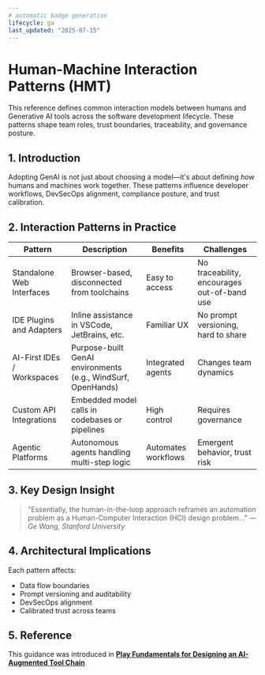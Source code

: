 ```yaml
---
# automatic badge generation
lifecycle: ga
last_updated: "2025-07-15"
---
```


# Human-Machine Interaction Patterns (HMT)

This reference defines common interaction models between humans and Generative AI tools across the software development lifecycle. These patterns shape team roles, trust boundaries, traceability, and governance posture.

## 1. Introduction

Adopting GenAI is not just about choosing a model—it's about defining *how* humans and machines work together. These patterns influence developer workflows, DevSecOps alignment, compliance posture, and trust calibration.

## 2. Interaction Patterns in Practice

| Pattern                        | Description                                                   | Benefits | Challenges |
|-------------------------------|---------------------------------------------------------------|----------|------------|
| Standalone Web Interfaces     | Browser-based, disconnected from toolchains                  | Easy to access | No traceability, encourages out-of-band use |
| IDE Plugins and Adapters      | Inline assistance in VSCode, JetBrains, etc.                 | Familiar UX | No prompt versioning, hard to share |
| AI-First IDEs / Workspaces     | Purpose-built GenAI environments (e.g., WindSurf, OpenHands) | Integrated agents | Changes team dynamics |
| Custom API Integrations       | Embedded model calls in codebases or pipelines               | High control | Requires governance |
| Agentic Platforms             | Autonomous agents handling multi-step logic                  | Automates workflows | Emergent behavior, trust risk |

## 3. Key Design Insight

> "Essentially, the human-in-the-loop approach reframes an automation problem as a Human-Computer Interaction (HCI) design problem..."
> — *Ge Wang, Stanford University*

## 4. Architectural Implications

Each pattern affects:
- Data flow boundaries
- Prompt versioning and auditability
- DevSecOps alignment
- Calibrated trust across teams

## 5. Reference

This guidance was introduced in [**Play Fundamentals for Designing an AI-Augmented Tool Chain**](fundamentals-play.md)
